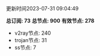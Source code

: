 更新时间2023-07-31 09:04:49

**总订阅: 73**
**总节点: 900**
**有效节点: 278**
- v2ray节点: 240
- trojan节点: 31
- ss节点: 7
